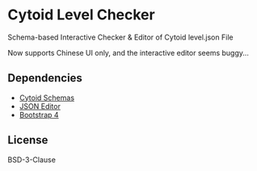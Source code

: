 # Cytoid Level Checker

Schema-based Interactive Checker &amp; Editor of Cytoid level.json File

Now supports Chinese UI only, and the interactive editor seems buggy...

## Dependencies

- [Cytoid Schemas](https://github.com/CytoidCommunity/Schemas)
- [JSON Editor](https://github.com/json-editor/json-editor)
- [Bootstrap 4](https://github.com/twbs/bootstrap)

## License

BSD-3-Clause